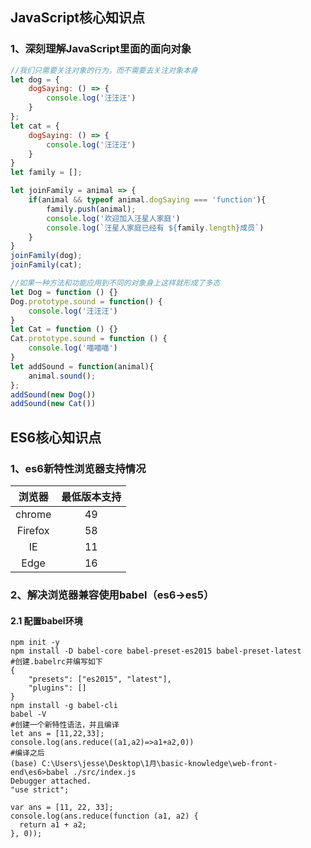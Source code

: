 ## JavaScript核心知识点

### 1、深刻理解JavaScript里面的面向对象

```javascript
//我们只需要关注对象的行为，而不需要去关注对象本身
let dog = {
    dogSaying: () => {
        console.log('汪汪汪')
    }
};
let cat = {
    dogSaying: () => {	
        console.log('汪汪汪')
    }
}
let family = [];

let joinFamily = animal => {
    if(animal && typeof animal.dogSaying === 'function'){
        family.push(animal);
        console.log('欢迎加入汪星人家庭')
        console.log(`汪星人家庭已经有 ${family.length}成员`)
    }
}
joinFamily(dog);
joinFamily(cat);

//如果一种方法和功能应用到不同的对象身上这样就形成了多态
let Dog = function () {}
Dog.prototype.sound = function() {
    console.log('汪汪汪')
}
let Cat = function () {}
Cat.prototype.sound = function () {
    console.log('喵喵喵')
}
let addSound = function(animal){
    animal.sound();
};
addSound(new Dog())
addSound(new Cat())


```



## ES6核心知识点

### 1、es6新特性浏览器支持情况

| 浏览器  | 最低版本支持 |
| :-----: | :----------: |
| chrome  |      49      |
| Firefox |      58      |
|   IE    |      11      |
|  Edge   |      16      |

### 2、解决浏览器兼容使用babel（es6->es5）

#### 2.1 配置babel环境

```shell
npm init -y
npm install -D babel-core babel-preset-es2015 babel-preset-latest
#创建.babelrc并编写如下
{
    "presets": ["es2015", "latest"],
    "plugins": []
}
npm install -g babel-cli
babel -V
#创建一个新特性语法，并且编译
let ans = [11,22,33];
console.log(ans.reduce((a1,a2)=>a1+a2,0))
#编译之后
(base) C:\Users\jesse\Desktop\1月\basic-knowledge\web-front-end\es6>babel ./src/index.js
Debugger attached.
"use strict";

var ans = [11, 22, 33];
console.log(ans.reduce(function (a1, a2) {
  return a1 + a2;
}, 0));
```

